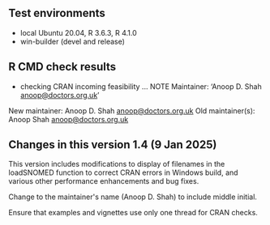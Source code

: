 ## Test environments
* local Ubuntu 20.04, R 3.6.3, R 4.1.0
* win-builder (devel and release)

## R CMD check results
* checking CRAN incoming feasibility ... NOTE
Maintainer: ‘Anoop D. Shah <anoop@doctors.org.uk>’

New maintainer:
  Anoop D. Shah <anoop@doctors.org.uk>
Old maintainer(s):
  Anoop Shah <anoop@doctors.org.uk>

## Changes in this version 1.4 (9 Jan 2025)
This version includes modifications to display of filenames in
the loadSNOMED function to correct CRAN errors in Windows build,
and various other performance enhancements and bug fixes.

Change to the maintainer's name (Anoop D. Shah) to include middle
initial.

Ensure that examples and vignettes use only one thread for CRAN
checks.
